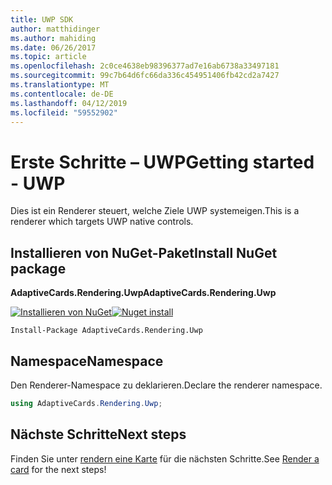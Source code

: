 ```yaml
---
title: UWP SDK
author: matthidinger
ms.author: mahiding
ms.date: 06/26/2017
ms.topic: article
ms.openlocfilehash: 2c0ce4638eb98396377ad7e16ab6738a33497181
ms.sourcegitcommit: 99c7b64d6fc66da336c454951406fb42cd2a7427
ms.translationtype: MT
ms.contentlocale: de-DE
ms.lasthandoff: 04/12/2019
ms.locfileid: "59552902"
---
```

# <a name="getting-started---uwp"></a><span data-ttu-id="0b13e-102">Erste Schritte – UWP</span><span class="sxs-lookup"><span data-stu-id="0b13e-102">Getting started - UWP</span></span>

<span data-ttu-id="0b13e-103">Dies ist ein Renderer steuert, welche Ziele UWP systemeigen.</span><span class="sxs-lookup"><span data-stu-id="0b13e-103">This is a renderer which targets UWP native controls.</span></span>

## <a name="install-nuget-package"></a><span data-ttu-id="0b13e-104">Installieren von NuGet-Paket</span><span class="sxs-lookup"><span data-stu-id="0b13e-104">Install NuGet package</span></span>

<span data-ttu-id="0b13e-105">**AdaptiveCards.Rendering.Uwp**</span><span class="sxs-lookup"><span data-stu-id="0b13e-105">**AdaptiveCards.Rendering.Uwp**</span></span>

<span data-ttu-id="0b13e-106">[![Installieren von NuGet](https://img.shields.io/nuget/vpre/AdaptiveCards.Rendering.Uwp.svg)](https://www.nuget.org/packages/AdaptiveCards.Rendering.Uwp)</span><span class="sxs-lookup"><span data-stu-id="0b13e-106">[![Nuget install](https://img.shields.io/nuget/vpre/AdaptiveCards.Rendering.Uwp.svg)](https://www.nuget.org/packages/AdaptiveCards.Rendering.Uwp)</span></span>

```console
Install-Package AdaptiveCards.Rendering.Uwp
```

## <a name="namespace"></a><span data-ttu-id="0b13e-107">Namespace</span><span class="sxs-lookup"><span data-stu-id="0b13e-107">Namespace</span></span>

<span data-ttu-id="0b13e-108">Den Renderer-Namespace zu deklarieren.</span><span class="sxs-lookup"><span data-stu-id="0b13e-108">Declare the renderer namespace.</span></span>

```csharp
using AdaptiveCards.Rendering.Uwp;
```

## <a name="next-steps"></a><span data-ttu-id="0b13e-109">Nächste Schritte</span><span class="sxs-lookup"><span data-stu-id="0b13e-109">Next steps</span></span>

<span data-ttu-id="0b13e-110">Finden Sie unter [rendern eine Karte](render-a-card.md) für die nächsten Schritte.</span><span class="sxs-lookup"><span data-stu-id="0b13e-110">See [Render a card](render-a-card.md) for the next steps!</span></span>